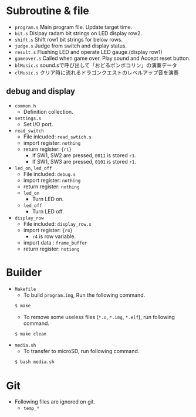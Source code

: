 # Subroutine & file
- `program.s`
	Main program file. Update target time.
- `bit.s`
	Dislpay radam bit strings on LED display row2.
- `shift.s`
	Shift row1 bit strings for below rows.
- `judge.s`
	Judge from switch and display status.
- `result.s`
	Flushing LED and operate LED gauge.(display row1)
- `gameover.s`
	Called when game over. Play sound and Accept reset button.
- `blMusic.s`
	sound.sで呼び出して「おどるポンポコリン」の演奏データ
- `clMusic.s`
	クリア時に流れるドラゴンクエストのレベルアップ音を演奏
## debug and display
- `common.h`
	- Definition collection.
- `settings.s`
	- Set I/O port.
- `read_switch`
	- File inlcuded: `read_swtich.s`
	- import register: `nothing`
	- return register: `{r1}`
		- If SW1, SW2 are pressed, `0011` is stored `r1`.
		- If SW1, SW3 are pressed, `0101` is stored `r1`.
- `led_on`, `led_off`
	- File included: `debug.s`
	- import register: `nothing`
	- return register: `nothing`
	- `led_on`
		- Turn LED on.
	- `led_off`
		- Turn LED off.
- `display_row`
	- File included: `display_row.s`
	- import register: `{r4}`
		- `r4` is row variable.
	- import data    : `frame_buffer`
	- return register: `notiong`
# Builder
- `Makefile`
	- To build `program.img`, Run the following command.
	```Bash
	$ make
	```
	- To remove some useless files (`*.o`, `*.img`, `*.elf`), run following command.
	```Bash
	$ make clean
	```
- `media.sh`
	- To transfer to microSD, run following command.
	```Bash
	$ bash media.sh
	```
# Git
- Following files are ignored on git.
	- `temp_*`
